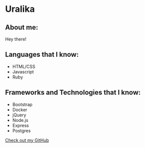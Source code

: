 # Uralika

## About me:

Hey there!

## Languages that I know:

- HTML/CSS
- Javascript
- Ruby

## Frameworks and Technologies that I know:

- Bootstrap
- Docker
- jQuery
- Node.js
- Express
- Postgres


[Check out my GitHub](https://github.com/uralika)
